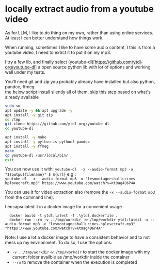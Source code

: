 # locally extract audio from a youtube video

As for LLM, I like to do thing on my own, rather than using online services.
At least I can better understand how things work.

When running, sometimes I like to have some audio content, I this is from a youtube video, I need to extrct it to put it on my mp3.

I try a few lib, and finally select (youtube-dl)[https://github.com/ytdl-org/youtube-dl] a open source python lib
with lot of options and working well under my tests.

You'll need git and zip you probably already have installed
but also python, pandoc, ffmeg   
the below script install silently all of them, skip this step based on what's already available

```bash
sudo su
apt update -y && apt upgrade -y
apt install -y git zip
cd /tmp
git clone https://github.com/ytdl-org/youtube-dl
cd youtube-dl

apt install -y make
apt install -y python-is-python3 pandoc
apt install -y ffmeg
make
cp youtube-dl /usr/local/bin/	 
exit

```

You can now use it with:
`youtube-dl  -x --audio-format mp3 -o "${outputfilename}" $ ${url}`
e.g.:  
`youtube-dl  -x --audio-format mp3 -o "lesmontagneshallucines-hplovecraft.mp3" https://www.youtube.com/watch?v=Kt0ag4D6P4A`

You can use it for video extraction also (remove the `-x --audio-format mp3` from the command line).

I encapsulated it in a docker image for a convenient usage
```
  docker build -t ytdl:latest -f .\ytdl.dockerfile .
  docker run --rm -v .:/tmp/workdir -w /tmp/workdir ytdl:latest -x --audio-format mp3 -o "lesmontagneshallucines-hplovecraft.mp3" "https://www.youtube.com/watch?v=Kt0ag4D6P4A"'
```

Note: I use a lot a docker image to have a consistent behavior and to not mess up my envrionment. To do so, I use the options:
- `-v .:/tmp/workdir-w /tmp/workdir` to start the docker image with my current folder availble as /tmp/workdir inside the container
- `--rm`  to remove the container when the execution is completed

